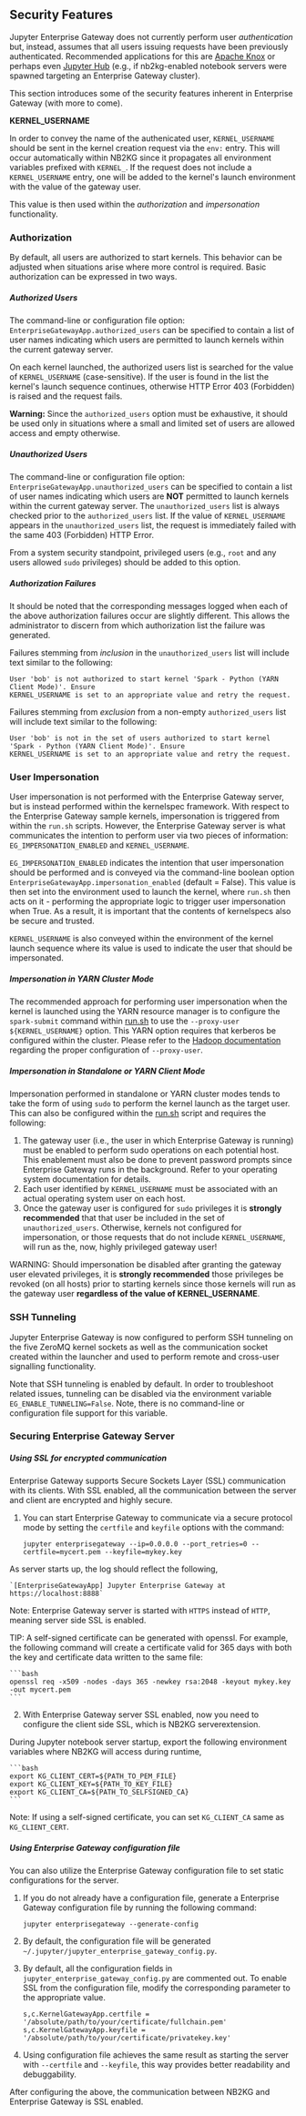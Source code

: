 ## Security Features
Jupyter Enterprise Gateway does not currently perform user _authentication_ but, instead, assumes that all users
issuing requests have been previously authenticated.  Recommended applications for this are 
[Apache Knox](https://knox.apache.org/) or perhaps even [Jupyter Hub](https://jupyterhub.readthedocs.io/en/latest/) 
(e.g., if nb2kg-enabled notebook servers were spawned targeting an Enterprise Gateway cluster).

This section introduces some of the security features inherent in Enterprise Gateway (with more to come).

**KERNEL_USERNAME**

In order to convey the name of the authenicated user, `KERNEL_USERNAME` should be sent in the kernel creation request 
via the `env:` entry.  This will occur automatically within NB2KG since it propagates all environment variables 
prefixed with `KERNEL_`.  If the request does not include a `KERNEL_USERNAME` entry, one will be added to the kernel's
launch environment with the value of the gateway user.

This value is then used within the _authorization_ and _impersonation_ functionality.

### Authorization
By default, all users are authorized to start kernels.  This behavior can be adjusted when situations arise where
more control is required.  Basic authorization can be expressed in two ways.

##### Authorized Users
The command-line or configuration file option: `EnterpriseGatewayApp.authorized_users` can be specified to contain a
list of user names indicating which users are permitted to launch kernels within the current gateway server.  

On each kernel launched, the authorized users list is searched for the value of `KERNEL_USERNAME` (case-sensitive).  If 
the user is found in the list the kernel's launch sequence continues, otherwise HTTP Error 403 (Forbidden) is raised
and the request fails.

**Warning:** Since the `authorized_users` option must be exhaustive, it should be used only in situations where a small 
and limited set of users are allowed access and empty otherwise.
 
##### Unauthorized Users
The command-line or configuration file option: `EnterpriseGatewayApp.unauthorized_users` can be specified to contain a
list of user names indicating which users are **NOT** permitted to launch kernels within the current gateway server. 
The `unauthorized_users` list is always checked prior to the `authorized_users` list.  If the value of `KERNEL_USERNAME`
appears in the `unauthorized_users` list, the request is immediately failed with the same 403 (Forbidden) HTTP Error.

From a system security standpoint, privileged users (e.g., `root` and any users allowed `sudo` privileges) should be
added to this option.

##### Authorization Failures

It should be noted that the corresponding messages logged when each of the above authorization failures occur are 
slightly different.  This allows the administrator to discern from which authorization list the failure was generated.  

Failures stemming from _inclusion_ in the `unauthorized_users` list will include text similar to the following:

```
User 'bob' is not authorized to start kernel 'Spark - Python (YARN Client Mode)'. Ensure
KERNEL_USERNAME is set to an appropriate value and retry the request.
```

Failures stemming from _exclusion_ from a non-empty `authorized_users` list will include text similar to the following:

```
User 'bob' is not in the set of users authorized to start kernel 'Spark - Python (YARN Client Mode)'. Ensure
KERNEL_USERNAME is set to an appropriate value and retry the request.
```

### User Impersonation

User impersonation is not performed with the Enterprise Gateway server, but is instead performed within the kernelspec
framework.  With respect to the Enterprise Gateway sample kernels, impersonation is triggered from within the `run.sh`
scripts.  However, the Enterprise Gateway server is what communicates the intention to perform user via two pieces of
information: `EG_IMPERSONATION_ENABLED` and `KERNEL_USERNAME`.

`EG_IMPERSONATION_ENABLED` indicates the intention that user impersonation should be performed and is conveyed via
the command-line boolean option `EnterpriseGatewayApp.impersonation_enabled` (default = False).  This value is then
set into the environment used to launch the kernel, where `run.sh` then acts on it - performing the appropriate logic
to trigger user impersonation when True.  As a result, it is important that the contents of kernelspecs also be secure
and trusted.

`KERNEL_USERNAME` is also conveyed within the environment of the kernel launch sequence where 
its value is used to indicate the user that should be impersonated.

##### Impersonation in YARN Cluster Mode
The recommended approach for performing user impersonation when the kernel is launched using the YARN resource manager
is to configure the `spark-submit` command within 
[run.sh](https://github.com/jupyter-incubator/enterprise_gateway/blob/master/etc/kernelspecs/spark_python_yarn_cluster/bin/run.sh)
to use the `--proxy-user ${KERNEL_USERNAME}` option.  This YARN option  requires that kerberos be configured within the
cluster.  Please refer to the
[Hadoop documentation](https://hadoop.apache.org/docs/current/hadoop-project-dist/hadoop-common/Superusers.html) 
regarding the proper configuration of `--proxy-user`.

##### Impersonation in Standalone or YARN Client Mode
Impersonation performed in standalone or YARN cluster modes tends to take the form of using `sudo` to perform the 
kernel launch as the target user.  This can also be configured within the 
[run.sh](https://github.com/jupyter-incubator/enterprise_gateway/blob/master/etc/kernelspecs/spark_python_yarn_client/bin/run.sh)
script and requires the following:

1. The gateway user (i.e., the user in which Enterprise Gateway is running) must be enabled to perform sudo operations
on each potential host.  This enablement must also be done to prevent password prompts since Enterprise Gateway runs
in the background.  Refer to your operating system documentation for details.
2. Each user identified by `KERNEL_USERNAME` must be associated with an actual operating system user on each host.
3. Once the gateway user is configured for `sudo` privileges it is **strongly recommended** that that user be included
in the set of `unauthorized_users`.  Otherwise, kernels not configured for impersonation, or those requests that do not
include `KERNEL_USERNAME`, will run as the, now, highly privileged gateway user!  

WARNING: Should impersonation be disabled after granting the gateway user elevated privileges, it is 
**strongly recommended** those privileges be revoked (on all hosts) prior to starting kernels since those kernels
will run as the gateway user **regardless of the value of KERNEL_USERNAME**.

### SSH Tunneling

Jupyter Enterprise Gateway is now configured to perform SSH tunneling on the five ZeroMQ kernel sockets as well as the 
communication socket created within the launcher and used to perform remote and cross-user signalling functionality.

Note that SSH tunneling is enabled by default. In order to troubleshoot related issues, tunneling can be disabled via
the environment variable `EG_ENABLE_TUNNELING=False`.  Note, there is no command-line or configuration file support
for this variable.

### Securing Enterprise Gateway Server

##### Using SSL for encrypted communication
Enterprise Gateway supports Secure Sockets Layer (SSL) communication with its clients. With SSL enabled, all the communication between the server and client are encrypted and highly secure.

1. You can start Enterprise Gateway to communicate via a secure protocol mode by setting the `certfile` and `keyfile` options with the command:


	```
	jupyter enterprisegateway --ip=0.0.0.0 --port_retries=0 --certfile=mycert.pem --keyfile=mykey.key
	```

As server starts up, the log should reflect the following,

	`[EnterpriseGatewayApp] Jupyter Enterprise Gateway at https://localhost:8888`

Note: Enterprise Gateway server is started with `HTTPS` instead of `HTTP`, meaning server side SSL is enabled. 

TIP:
A self-signed certificate can be generated with openssl. For example, the following command will create a certificate valid for 365 days with both the key and certificate data written to the same file:

	```bash
	openssl req -x509 -nodes -days 365 -newkey rsa:2048 -keyout mykey.key -out mycert.pem
	```

2. With Enterprise Gateway server SSL enabled, now you need to configure the client side SSL, which is NB2KG serverextension.

During Jupyter notebook server startup, export the following environment variables where NB2KG will access during runtime,

	```bash
	export KG_CLIENT_CERT=${PATH_TO_PEM_FILE}
	export KG_CLIENT_KEY=${PATH_TO_KEY_FILE}
	export KG_CLIENT_CA=${PATH_TO_SELFSIGNED_CA}
	```

Note: If using a self-signed certificate, you can set `KG_CLIENT_CA` same as `KG_CLIENT_CERT`.

##### Using Enterprise Gateway configuration file
You can also utilize the Enterprise Gateway configuration file to set static configurations for the server. 

1. If you do not already have a configuration file, generate a Enterprise Gateway configuration file by running the following command:

	```
	jupyter enterprisegateway --generate-config
	```

2. By default, the configuration file will be generated `~/.jupyter/jupyter_enterprise_gateway_config.py`.

3. By default, all the configuration fields in `jupyter_enterprise_gateway_config.py` are commented out. To enable SSL from the configuration file, modify the corresponding parameter to the appropriate value. 

	```
	s,c.KernelGatewayApp.certfile = '/absolute/path/to/your/certificate/fullchain.pem'
	s,c.KernelGatewayApp.keyfile = '/absolute/path/to/your/certificate/privatekey.key'
	```

4. Using configuration file achieves the same result as starting the server with `--certfile` and `--keyfile`, this way provides better readability and debuggability. 

After configuring the above, the communication between NB2KG and Enterprise Gateway is SSL enabled.